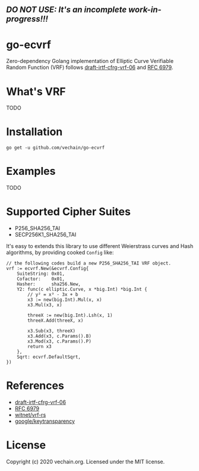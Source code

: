 ## *DO NOT USE: It's an incomplete work-in-progress!!!*

# go-ecvrf

Zero-dependency Golang implementation of Elliptic Curve Verifiable Random Function (VRF) follows [draft-irtf-cfrg-vrf-06](https://tools.ietf.org/id/draft-irtf-cfrg-vrf-06.html) and [RFC 6979](https://tools.ietf.org/html/rfc6979).

# What's VRF

TODO

# Installation

```
go get -u github.com/vechain/go-ecvrf
```

# Examples

TODO

# Supported Cipher Suites

* P256_SHA256_TAI 
* SECP256K1_SHA256_TAI

It's easy to extends this library to use different Weierstrass curves and Hash algorithms, by providing cooked `Config` like:

```golang
// the following codes build a new P256_SHA256_TAI VRF object.
vrf := ecvrf.New(&ecvrf.Config{
    SuiteString: 0x01,
    Cofactor:    0x01,
    Hasher:      sha256.New,
    Y2: func(c elliptic.Curve, x *big.Int) *big.Int {
        // y² = x³ - 3x + b
        x3 := new(big.Int).Mul(x, x)
        x3.Mul(x3, x)

        threeX := new(big.Int).Lsh(x, 1)
        threeX.Add(threeX, x)

        x3.Sub(x3, threeX)
        x3.Add(x3, c.Params().B)
        x3.Mod(x3, c.Params().P)
        return x3
    },
    Sqrt: ecvrf.DefaultSqrt,
})
```

# References

* [draft-irtf-cfrg-vrf-06](https://tools.ietf.org/id/draft-irtf-cfrg-vrf-06.html)
* [RFC 6979](https://tools.ietf.org/html/rfc6979)
* [witnet/vrf-rs](https://github.com/witnet/vrf-rs)
* [google/keytransparency](https://github.com/google/keytransparency)

# License

Copyright (c) 2020 vechain.org.
Licensed under the MIT license.


